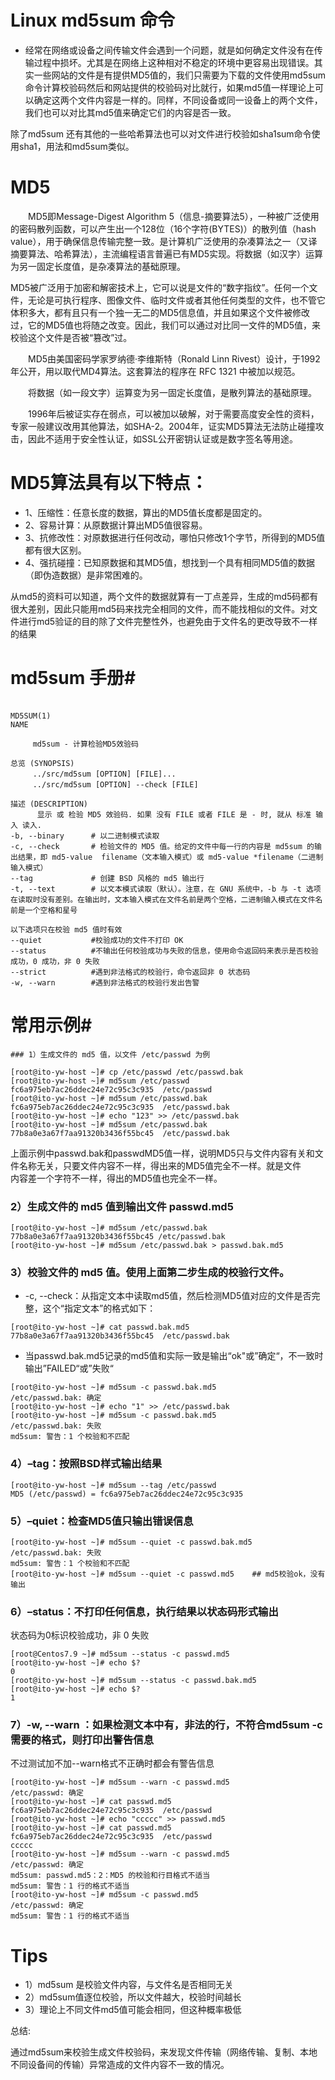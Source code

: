 
# Linux md5sum 命令

- 经常在网络或设备之间传输文件会遇到一个问题，就是如何确定文件没有在传输过程中损坏。尤其是在网络上这种相对不稳定的环境中更容易出现错误。其实一些网站的文件是有提供MD5值的，我们只需要为下载的文件使用md5sum命令计算校验码然后和网站提供的校验码对比就行，如果md5值一样理论上可以确定这两个文件内容是一样的。同样，不同设备或同一设备上的两个文件，我们也可以对比其md5值来确定它们的内容是否一致。

除了md5sum 还有其他的一些哈希算法也可以对文件进行校验如sha1sum命令使用sha1，用法和md5sum类似。

# MD5

　　MD5即Message-Digest Algorithm 5（信息-摘要算法5），一种被广泛使用的密码散列函数，可以产生出一个128位（16个字符(BYTES)）的散列值（hash value），用于确保信息传输完整一致。是计算机广泛使用的杂凑算法之一（又译摘要算法、哈希算法），主流编程语言普遍已有MD5实现。将数据（如汉字）运算为另一固定长度值，是杂凑算法的基础原理。

MD5被广泛用于加密和解密技术上，它可以说是文件的“数字指纹”。任何一个文件，无论是可执行程序、图像文件、临时文件或者其他任何类型的文件，也不管它体积多大，都有且只有一个独一无二的MD5信息值，并且如果这个文件被修改过，它的MD5值也将随之改变。因此，我们可以通过对比同一文件的MD5值，来校验这个文件是否被“篡改”过。

　　MD5由美国密码学家罗纳德·李维斯特（Ronald Linn Rivest）设计，于1992年公开，用以取代MD4算法。这套算法的程序在 RFC 1321 中被加以规范。

　　将数据（如一段文字）运算变为另一固定长度值，是散列算法的基础原理。

　　1996年后被证实存在弱点，可以被加以破解，对于需要高度安全性的资料，专家一般建议改用其他算法，如SHA-2。2004年，证实MD5算法无法防止碰撞攻击，因此不适用于安全性认证，如SSL公开密钥认证或是数字签名等用途。

# MD5算法具有以下特点：

- 1、压缩性：任意长度的数据，算出的MD5值长度都是固定的。
- 2、容易计算：从原数据计算出MD5值很容易。
- 3、抗修改性：对原数据进行任何改动，哪怕只修改1个字节，所得到的MD5值都有很大区别。
- 4、强抗碰撞：已知原数据和其MD5值，想找到一个具有相同MD5值的数据（即伪造数据）是非常困难的。

从md5的资料可以知道，两个文件的数据就算有一丁点差异，生成的md5码都有很大差别，因此只能用md5码来找完全相同的文件，而不能找相似的文件。对文件进行md5验证的目的除了文件完整性外，也避免由于文件名的更改导致不一样的结果

# md5sum 手册#
```
　　　　　　　　　　　　　　　　　　　　　　　　　　　　　　　　　　　　　　MD5SUM(1)
NAME

　　　md5sum - 计算检验MD5效验码

总览 (SYNOPSIS)
　　　../src/md5sum [OPTION] [FILE]...
　　　../src/md5sum [OPTION] --check [FILE]

描述 (DESCRIPTION)
　　　 显示 或 检验 MD5 效验码. 如果 没有 FILE 或者 FILE 是 - 时, 就从 标准 输入 读入.
-b, --binary      # 以二进制模式读取
-c, --check       # 检验文件的 MD5 值。给定的文件中每一行的内容是 md5sum 的输出结果，即 md5-value  filename（文本输入模式）或 md5-value *filename（二进制输入模式）
--tag             # 创建 BSD 风格的 md5 输出行
-t, --text        # 以文本模式读取（默认）。注意，在 GNU 系统中，-b 与 -t 选项在读取时没有差别。在输出时，文本输入模式在文件名前是两个空格，二进制输入模式在文件名前是一个空格和星号

以下选项只在校验 md5 值时有效
--quiet           #校验成功的文件不打印 OK
--status          #不输出任何校验成功与失败的信息，使用命令返回码来表示是否校验成功，0 成功，非 0 失败
--strict          #遇到非法格式的校验行，命令返回非 0 状态码
-w, --warn        #遇到非法格式的校验行发出告警
```

# 常用示例#
```
### 1）生成文件的 md5 值，以文件 /etc/passwd 为例

[root@ito-yw-host ~]# cp /etc/passwd /etc/passwd.bak
[root@ito-yw-host ~]# md5sum /etc/passwd
fc6a975eb7ac26ddec24e72c95c3c935  /etc/passwd
[root@ito-yw-host ~]# md5sum /etc/passwd.bak 
fc6a975eb7ac26ddec24e72c95c3c935  /etc/passwd.bak
[root@ito-yw-host ~]# echo "123" >> /etc/passwd.bak   
[root@ito-yw-host ~]# md5sum /etc/passwd.bak       
77b8a0e3a67f7aa91320b3436f55bc45  /etc/passwd.bak
```

上面示例中passwd.bak和passwdMD5值一样，说明MD5只与文件内容有关和文件名称无关，只要文件内容不一样，得出来的MD5值完全不一样。就是文件　　　　内容差一个字符不一样，得出的MD5值也完全不一样。

### 2）生成文件的 md5 值到输出文件 passwd.md5
```
[root@ito-yw-host ~]# md5sum /etc/passwd.bak
77b8a0e3a67f7aa91320b3436f55bc45 /etc/passwd.bak
[root@ito-yw-host ~]# md5sum /etc/passwd.bak > passwd.bak.md5
```

### 3）校验文件的 md5 值。使用上面第二步生成的校验行文件。

- -c, --check：从指定文本中读取md5值，然后检测MD5值对应的文件是否完整，这个“指定文本”的格式如下：
```
[root@ito-yw-host ~]# cat passwd.bak.md5
77b8a0e3a67f7aa91320b3436f55bc45  /etc/passwd.bak
```

- 当passwd.bak.md5记录的md5值和实际一致是输出“ok"或”确定“，不一致时输出”FAILED“或”失败“
```
[root@ito-yw-host ~]# md5sum -c passwd.bak.md5
/etc/passwd.bak: 确定
[root@ito-yw-host ~]# echo "1" >> /etc/passwd.bak 
[root@ito-yw-host ~]# md5sum -c passwd.bak.md5    
/etc/passwd.bak: 失败
md5sum: 警告：1 个校验和不匹配
```

### 4）–tag：按照BSD样式输出结果
```
[root@ito-yw-host ~]# md5sum --tag /etc/passwd
MD5 (/etc/passwd) = fc6a975eb7ac26ddec24e72c95c3c935
```

### 5）–quiet：检查MD5值只输出错误信息
```
[root@ito-yw-host ~]# md5sum --quiet -c passwd.bak.md5
/etc/passwd.bak: 失败
md5sum: 警告：1 个校验和不匹配
[root@ito-yw-host ~]# md5sum --quiet -c passwd.md5    ## md5校验ok，没有输出
```

### 6）–status：不打印任何信息，执行结果以状态码形式输出

状态码为0标识校验成功，非 0 失败
```
[root@Centos7.9 ~]# md5sum --status -c passwd.md5        
[root@ito-yw-host ~]# echo $?
0
[root@ito-yw-host ~]# md5sum --status -c passwd.bak.md5       
[root@ito-yw-host ~]# echo $?
1
```

### 7）-w, --warn ：如果检测文本中有，非法的行，不符合md5sum -c需要的格式，则打印出警告信息

不过测试加不加--warn格式不正确时都会有警告信息
```
[root@ito-yw-host ~]# md5sum --warn -c passwd.md5 
/etc/passwd: 确定
[root@ito-yw-host ~]# cat passwd.md5 
fc6a975eb7ac26ddec24e72c95c3c935  /etc/passwd
[root@ito-yw-host ~]# echo "ccccc" >> passwd.md5          
[root@ito-yw-host ~]# cat passwd.md5             
fc6a975eb7ac26ddec24e72c95c3c935  /etc/passwd
ccccc
[root@ito-yw-host ~]# md5sum --warn -c passwd.md5             
/etc/passwd: 确定
md5sum: passwd.md5：2：MD5 的校验和行目格式不适当
md5sum: 警告：1 行的格式不适当
[root@ito-yw-host ~]# md5sum -c passwd.md5        
/etc/passwd: 确定
md5sum: 警告：1 行的格式不适当
```

# Tips

- 1）md5sum 是校验文件内容，与文件名是否相同无关
- 2）md5sum值逐位校验，所以文件越大，校验时间越长
- 3）理论上不同文件md5值可能会相同，但这种概率极低

总结:

通过md5sum来校验生成文件校验码，来发现文件传输（网络传输、复制、本地不同设备间的传输）异常造成的文件内容不一致的情况。
